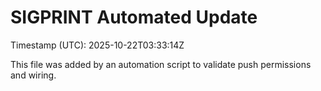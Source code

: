 # SIGPRINT Automated Update

Timestamp (UTC): 2025-10-22T03:33:14Z

This file was added by an automation script to validate push permissions and wiring.
